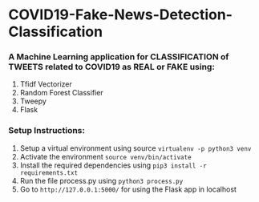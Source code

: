 # COVID19-Fake-News-Detection-Classification

### A Machine Learning application for CLASSIFICATION of TWEETS related to COVID19 as REAL or FAKE using:  
1. Tfidf Vectorizer  
2. Random Forest Classifier  
3. Tweepy  
4. Flask  

### Setup Instructions:  
1. Setup a virtual environment using source   `virtualenv -p python3 venv`  
2. Activate the environment   `source venv/bin/activate`  
3. Install the required dependencies using    `pip3 install -r requirements.txt`  
4. Run the file process.py using   `python3 process.py`  
5. Go to `http://127.0.0.1:5000/`   for using the Flask app in localhost  
